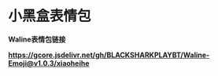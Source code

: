 # 小黑盒表情包

**Waline表情包链接**

**https://gcore.jsdelivr.net/gh/BLACKSHARKPLAYBT/Waline-Emoji@v1.0.3/xiaoheihe**
